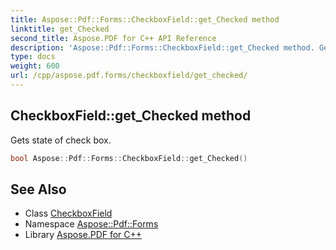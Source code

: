 ```yaml
---
title: Aspose::Pdf::Forms::CheckboxField::get_Checked method
linktitle: get_Checked
second_title: Aspose.PDF for C++ API Reference
description: 'Aspose::Pdf::Forms::CheckboxField::get_Checked method. Gets state of check box in C++.'
type: docs
weight: 600
url: /cpp/aspose.pdf.forms/checkboxfield/get_checked/
---
```

## CheckboxField::get_Checked method


Gets state of check box.

```cpp
bool Aspose::Pdf::Forms::CheckboxField::get_Checked()
```

## See Also

* Class [CheckboxField](../)
* Namespace [Aspose::Pdf::Forms](../../)
* Library [Aspose.PDF for C++](../../../)
